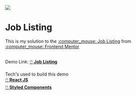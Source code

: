 ![](https://i.ibb.co/qJWczmz/joblisting.jpg)

<h1>Job Listing</h1>
This is my solution to the <a href="https://www.frontendmentor.io/challenges/job-listings-with-filtering-ivstIPCt">:computer_mouse: Job Listing</a> from <a href="https://www.frontendmentor.io/">:computer_mouse: Frontend Mentor</a> 
<br>
<br>

Demo Link: <a href="https://joblisting-frontendmentor.netlify.app/">:computer_mouse: <b>Job Listing</b></a> 
<br>
<br>
Tech's used to build this demo
<br>
<a href="https://reactjs.org/">:computer_mouse: <b>React JS</b></a><br>
<a href="https://styled-components.com/">:computer_mouse: <b>Styled Components</b></a><br>
